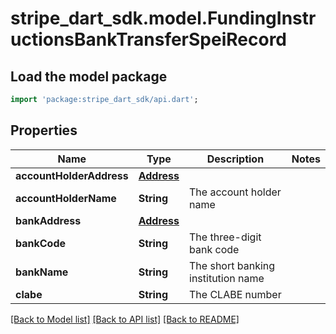# stripe_dart_sdk.model.FundingInstructionsBankTransferSpeiRecord

## Load the model package
```dart
import 'package:stripe_dart_sdk/api.dart';
```

## Properties
Name | Type | Description | Notes
------------ | ------------- | ------------- | -------------
**accountHolderAddress** | [**Address**](Address.md) |  | 
**accountHolderName** | **String** | The account holder name | 
**bankAddress** | [**Address**](Address.md) |  | 
**bankCode** | **String** | The three-digit bank code | 
**bankName** | **String** | The short banking institution name | 
**clabe** | **String** | The CLABE number | 

[[Back to Model list]](../README.md#documentation-for-models) [[Back to API list]](../README.md#documentation-for-api-endpoints) [[Back to README]](../README.md)


